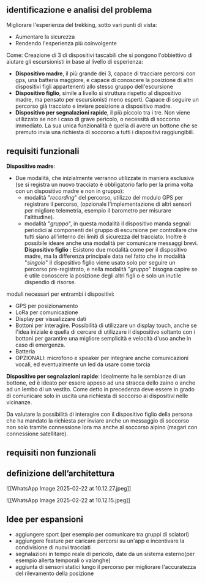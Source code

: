 
## identificazione e analisi del problema 

Migliorare l'esperienza del trekking, sotto vari punti di vista:
- Aumentare la sicurezza
- Rendendo l'esperienza più coinvolgente

Come:
Creazione di 3 di dispositivi tascabili che si pongono l'obbiettivo di aiutare gli escursionisti in base al livello di esperienza:
- **Dispositivo madre**, il più grande dei 3, capace di tracciare percorsi con gps, una batteria maggiore, e capace di conoscere la posizione di altri dispositivi figli appartenenti allo stesso gruppo dell'escursione
- **Dispositivo figlio**, simile a livello si struttura rispetto al dispositivo madre, ma pensato per escursionisti meno esperti. Capace di seguire un percorso già tracciato e inviare posizione a dispositivo madre. 
- **Dispositivo per segnalazioni rapide**, il più piccolo tra i tre. Non viene utilizzato se non i caso di grave pericolo, o necessità di soccorso immediato. La sua unica funzionalità è quella di avere un bottone che se premuto invia una richiesta di soccorso a tutti i dispositivi raggiungibili. 

## requisiti funzionali
**Dispositivo madre**:
- Due modalità, che inizialmente verranno utilizzate in maniera esclusiva (se si registra un nuovo tracciato è obbligatorio farlo per la prima volta con un dispositivo madre e non in gruppo):
	- modalità "*recording*" del percorso, utilizzo del modulo GPS per registrare il percorso, (opzionale l'implementazione di altri sensori per migliore telemetria, esempio il barometro per misurare l'altitudine). 
	- modalità "*gruppo*", in questa modalità il dispositivo manda segnali periodici ai componenti del gruppo di escursione per controllare che tutti siano all'interno dei limiti di sicurezza del tracciato. Inoltre è possibile ideare anche una modalità per comunicare messaggi brevi. 
**Dispositivo figlio** :
Esistono due modalità come per il dispositivo madre, ma la differenza principale data nel fatto che in modalità "*singolo*" il dispositivo figlio viene usato solo per seguire un percorso pre-registrato, e nella modalità "*gruppo*" bisogna capire se è utile conoscere la posizione degli altri figli o è solo un inutile dispendio di risorse.

moduli necessari per entrambi i dispositivi: 
- GPS per posizionamento
- LoRa per comunicazione
- Display per visualizzare dati
- Bottoni per interagire. Possibilità di utilizzare un display touch, anche se l'idea iniziale è quella di cercare di utilizzare il dispositivo soltanto con i bottoni per garantire una migliore semplicità e velocità d'uso anche in caso di emergenza.
- Batteria 
- OPZIONALI: microfono e speaker per integrare anche comunicazioni vocali, ed eventualmente un led da usare come torcia

**Dispositivo per segnalazioni rapide**:
Idealmente ha le sembianze di un bottone, ed è ideato per essere appeso ad una stracca dello zaino o anche ad un lembo di un vestito. Come detto in precedenza deve essere in grado di comunicare solo in uscita una richiesta di soccorso ai dispositivi nelle vicinanze. 

Da valutare la possibilità di interagire con il dispositivo figlio della persona che ha mandato la richiesta per inviare anche un messaggio di soccorso non solo tramite connessione lora ma anche al soccorso alpino (magari con connessione satellitare). 




## requisiti non funzionali


## definizione dell’architettura

![[WhatsApp Image 2025-02-22 at 10.12.27.jpeg]]

![[WhatsApp Image 2025-02-22 at 10.12.15.jpeg]]
## Idee per espansioni
- aggiungere sport (per esempio per comunicare tra gruppi di sciatori)
- aggiungere feature per caricare percorsi su un'app e incentivare la condivisione di nuovi tracciati
- segnalazioni in tempo reale di pericolo, date da un sistema esterno(per esempio allerta temporali o valanghe)
- aggiunta di sensori statici lungo il percorso per migliorare l'accuratezza del rilevamento della posizione

